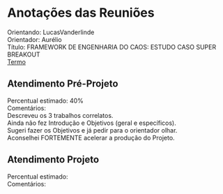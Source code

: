 # Anotações das Reuniões

Orientando: LucasVanderlinde  
Orientador: Aurélio  
Título: FRAMEWORK DE ENGENHARIA DO CAOS: ESTUDO CASO SUPER BREAKOUT  
[Termo](LucasVanderlinde_Termo.pdf "Termo")  

## Atendimento Pré-Projeto

Percentual estimado: 40%  
Comentários:  
Descreveu os 3 trabalhos correlatos.  
Ainda não fez Introdução e Objetivos (geral e específicos).  
Sugeri fazer os Objetivos e já pedir para o orientador olhar.  
Aconselhei FORTEMENTE acelerar a produção do Projeto.  

## Atendimento Projeto

Percentual estimado:  
Comentários:  
